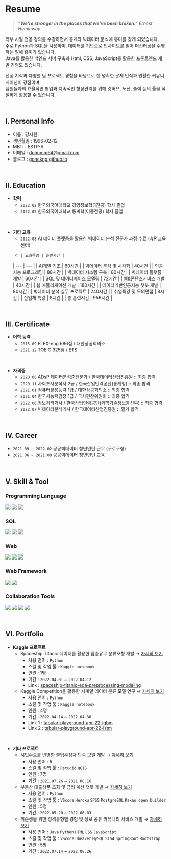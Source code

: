 # Resume

> ***"We're stronger in the places that we've been broken."***
> *Ernest Heminway*

학부 시절 전공 강의를 수강하면서 통계와 빅데이터 분석에 흥미를 갖게 되었습니다.  
주로 Python과 SQL을 사용하며, 데이터를 기반으로 인사이트를 얻어 머신러닝을 수행하는 일에 흥미가 있습니다.  
Java를 활용한 백엔드 서버 구축과 Html, CSS, JavaScript를 활용한 프론트엔드 개발 경험도 있습니다.  

전공 지식과 다양한 팀 프로젝트 경험을 바탕으로 한 명확한 문제 인식과 원활한 커뮤니케이션이 강점이며,  
팀원들과의 효율적인 협업과 지속적인 형상관리를 위해 깃허브, 노션, 슬랙 등의 툴을 적절하게 활용할 수 있습니다.  

<br>

## I. Personal Info

- 이름 : 강지원
- 생년월일 : 1996-02-12
- MBTI : ESTP-A
- 이메일 : donumm64@gmail.com
- 블로그 : [gonekng.github.io](http://gonekng.github.io)

<br>

## II. Education

- **학력**
    - `2022.02` 한국외국어대학교 경영정보학(1전공) 학사 졸업
    - `2022.02` 한국외국어대학교 통계학(이중전공) 학사 졸업
<br>

- **기타 교육**
    - `2022.08` AI 데이터 플랫폼을 활용한 빅데이터 분석 전문가 과정 수료 (휴먼교육센터)
    -     | 교과목명 | 훈련시간 |
    | --- | --- |
    | AI개발 기초 | 60시간 |
    | 빅데이터 분석 및 시각화 | 40시간 |
    | 인공지능 프로그래밍 | 88시간 |
    | 빅데이터 시스템 구축 | 80시간 |
    | 빅데이터 플랫폼 개발 | 60시간 |
    | SQL 및 데이터베이스 모델링 | 72시간 |
    | 웹&콘텐츠서비스 개발 | 40시간 |
    | 웹 애플리케이션 개발 | 180시간 |
    | 데이터기반인공지능 챗봇 개발 | 80시간 |
    | 빅데이터 분석 실무 프로젝트 | 240시간 |
    | 취업특강 및 모의면접 | 8시간 |
    | 산업체 특강 | 8시간 |
    | 총 훈련시간 | 956시간 |


<br>

## III. Certificate

- **어학 능력**
    - `2015.09` FLEX-eng 686점 / 대한상공회의소
    - `2021.12` TOEIC 925점 / ETS
<br>

- **자격증**
    - `2020.08` ADsP 데이터분석준전문가 / 한국데이터산업진흥원 :: 최종 합격
    - `2020.11` 사회조사분석사 2급 / 한국산업인력공단(통계청) :: 최종 합격
    - `2021.01` 컴퓨터활용능력 1급 / 대한상공회의소 :: 최종 합격
    - `2021.04` 한국사능력검정 1급 / 국사편찬위원회 :: 최종 합격
    - `2022.06` 정보처리기사 / 한국산업인력공단(과학기술정보통신부) :: 최종 합격
    - `2022.07` 빅데이터분석기사 / 한국데이터산업진흥원 :: 필기 합격

<br>

## IV.  Career

- `2021.09 ~ 2022.02` 공공빅데이터 청년인턴 근무 (구로구청)
- `2021.06 ~ 2021.08` 공공빅데이터 청년인턴 교육

<br>

## V.  Skill & Tool

<div>
  
  ### Programming Language
  <img src="https://img.shields.io/badge/Python-3766AB?style=flat-square&logo=Python&logoColor=white"/></a>
  <img src="https://img.shields.io/badge/R-276DC3?style=flat-square&logo=R&logoColor=white"/></a>
  <img src="https://img.shields.io/badge/Java-007396?style=flat-square&logo=OpenJDK&logoColor=white"/></a>
  
  ### SQL
  <img src="https://img.shields.io/badge/Oracle-F80000?style=flat-square&logo=Oracle&logoColor=white"/></a>
  <img src="https://img.shields.io/badge/MySQL-4479A1?style=flat-square&logo=MySQL&logoColor=white"/></a>
  <img src="https://img.shields.io/badge/PostgreSQL-4169E1?style=flat-square&logo=PostgreSQL&logoColor=white"/></a>
  
  ### Web
  <img src="https://img.shields.io/badge/HTML-E34F26?style=flat-square&logo=HTML5&logoColor=white"/></a>
  <img src="https://img.shields.io/badge/CSS-1572B6?style=flat-square&logo=CSS3&logoColor=white"/></a>
  <img src="https://img.shields.io/badge/JavaScript-F9A03C?style=flat-square&logo=JavaScript&logoColor=white"/></a>
  
  ### Web Framework
  <img src="https://img.shields.io/badge/Spring-6DB33F?style=flat-square&logo=Spring&logoColor=white"/></a>
  <img src="https://img.shields.io/badge/SpringBoot-6DB33F?style=flat-square&logo=SpringBoot&logoColor=white"/></a>
  
  ### Collaboration Tools
  <img src="https://img.shields.io/badge/Git-F05032?style=flat-square&logo=Git&logoColor=white"/></a>
  <img src="https://img.shields.io/badge/GitHub-181717?style=flat-square&logo=GitHub&logoColor=white"/></a>
  <img src="https://img.shields.io/badge/Slack-4A154B?style=flat-square&logo=Slack&logoColor=white"/></a>
  <img src="https://img.shields.io/badge/Notion-000000?style=flat-square&logo=Notion&logoColor=white"/></a>

</div>

<br>

## VI. Portfolio

- **Kaggle 프로젝트**
  - Spaceship Titanic 데이터를 활용한 탑승유무 분류모형 개발 → [자세히 보기](https://github.com/gonekng/Project/tree/main/Kaggle_Competition/Spaceship_Titanic)
    - 사용 언어 : `Python`
    - 스킬 및 작업 툴 : `Kaggle notebook`
    - 인원 : 1명
    - 기간 : `2022.04.01` ~ `2022.04.12`
    - Link : [spaceship-titanic-eda-preprocessing-modeling](https://www.kaggle.com/code/jiwonkng/spaceship-titanic-eda-preprocessing-modeling)
  - Kaggle Competition을 활용한 시계열 데이터 분류 모델 연구 → [자세히 보기](https://github.com/gonekng/Project/tree/main/Kaggle_Competition/TPS_Apr22)
    - 사용 언어 : `Python`
    - 스킬 및 작업 툴 : `Kaggle notebook`
    - 인원 : 4명
    - 기간 : `2022.04.14` ~ `2022.04.30`
    - Link 1 : [tabular-playground-apr-22-lgbm](https://www.kaggle.com/code/jiwonkng/tabular-playground-apr-22)
    - Link 2 : [tabular-playground-apr-22-lstm](https://www.kaggle.com/code/taehyeon0915/tabular-playground-apr-22-lstm)

<br>

- **기타 프로젝트**
    - 시민수요를 반영한 불법주정차 단속 모델 개발 → [자세히 보기](https://github.com/gonekng/Project/tree/main/Illegal_parking)
        - 사용 언어 : `R`
        - 스킬 및 작업 툴 : `Rstudio` `QGIS`
        - 인원 : 7명
        - 기간 : `2021.07.26` ~ `2021.08.16`
    - 부동산 대출상품 조회 및 금리 계산 챗봇 개발 → [자세히 보기](https://github.com/gonekng/Project/tree/main/Estate_chatbot)
        - 사용 언어 : `Python`
        - 스킬 및 작업 툴 : `VScode` `Heroku` `SPSS` `PostgreSQL` `Kakao open builder`
        - 인원 : 5명
        - 기간 : `2022.05.20` ~ `2022.06.03`
    - 취준생을 위한 성격유형별 경험 및 정보 공유 커뮤니티 서비스 개발 → [자세히 보기](https://github.com/gonekng/Project/tree/main/Mbti_community)
        - 사용 언어 : `Java` `Python` `HTML` `CSS` `JavaScript`
        - 스킬 및 작업 툴 : `VScode` `Dbeaver` `MySQL` `STS4` `SpringBoot` `Bootstrap`
        - 인원 : 5명
        - 기간 : `2022.07.14` ~ `2022.08.26`
